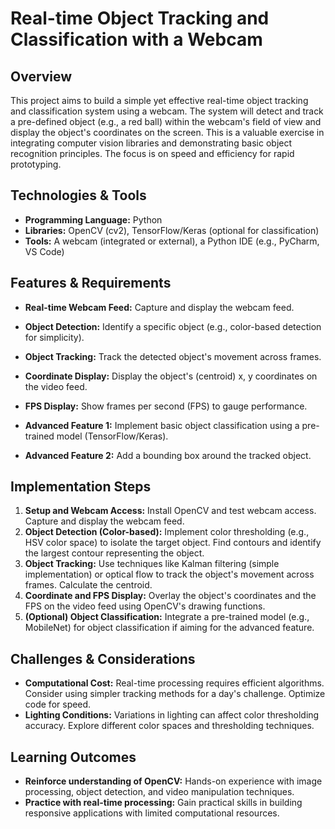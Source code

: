 # Real-time Object Tracking and Classification with a Webcam

## Overview
This project aims to build a simple yet effective real-time object tracking and classification system using a webcam.  The system will detect and track a pre-defined object (e.g., a red ball) within the webcam's field of view and display the object's coordinates on the screen.  This is a valuable exercise in integrating computer vision libraries and demonstrating basic object recognition principles.  The focus is on speed and efficiency for rapid prototyping.

## Technologies & Tools
- **Programming Language:** Python
- **Libraries:** OpenCV (cv2), TensorFlow/Keras (optional for classification)
- **Tools:**  A webcam (integrated or external), a Python IDE (e.g., PyCharm, VS Code)

## Features & Requirements
- **Real-time Webcam Feed:** Capture and display the webcam feed.
- **Object Detection:** Identify a specific object (e.g., color-based detection for simplicity).
- **Object Tracking:** Track the detected object's movement across frames.
- **Coordinate Display:** Display the object's (centroid) x, y coordinates on the video feed.
- **FPS Display:** Show frames per second (FPS) to gauge performance.

- **Advanced Feature 1:** Implement basic object classification using a pre-trained model (TensorFlow/Keras).
- **Advanced Feature 2:**  Add a bounding box around the tracked object.


## Implementation Steps
1. **Setup and Webcam Access:** Install OpenCV and test webcam access. Capture and display the webcam feed.
2. **Object Detection (Color-based):** Implement color thresholding (e.g., HSV color space) to isolate the target object. Find contours and identify the largest contour representing the object.
3. **Object Tracking:**  Use techniques like Kalman filtering (simple implementation) or optical flow to track the object's movement across frames. Calculate the centroid.
4. **Coordinate and FPS Display:** Overlay the object's coordinates and the FPS on the video feed using OpenCV's drawing functions.
5. **(Optional) Object Classification:** Integrate a pre-trained model (e.g., MobileNet) for object classification if aiming for the advanced feature.


## Challenges & Considerations
- **Computational Cost:** Real-time processing requires efficient algorithms.  Consider using simpler tracking methods for a day's challenge.  Optimize code for speed.
- **Lighting Conditions:** Variations in lighting can affect color thresholding accuracy.  Explore different color spaces and thresholding techniques.


## Learning Outcomes
- **Reinforce understanding of OpenCV:**  Hands-on experience with image processing, object detection, and video manipulation techniques.
- **Practice with real-time processing:** Gain practical skills in building responsive applications with limited computational resources.

